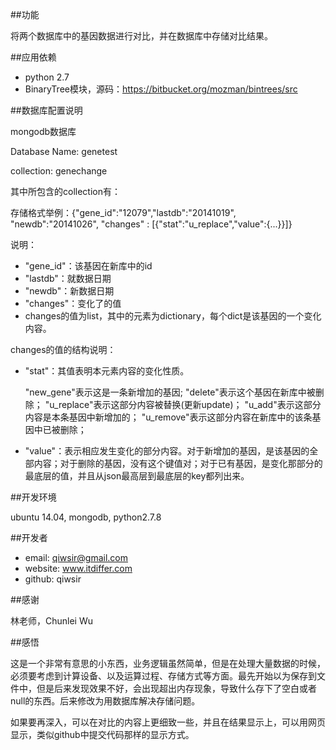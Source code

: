 ##功能

将两个数据库中的基因数据进行对比，并在数据库中存储对比结果。

##应用依赖

- python 2.7
- BinaryTree模块，源码：https://bitbucket.org/mozman/bintrees/src

##数据库配置说明

mongodb数据库

Database Name: genetest

collection: genechange

其中所包含的collection有：


存储格式举例：{"gene_id":"12079","lastdb":"20141019", "newdb":"20141026", "changes" : [{"stat":"u_replace","value":{...}}]}

说明：
- "gene_id"：该基因在新库中的id
- "lastdb"：就数据日期
- "newdb"：新数据日期
- "changes"：变化了的值
- changes的值为list，其中的元素为dictionary，每个dict是该基因的一个变化内容。

changes的值的结构说明：

- "stat"：其值表明本元素内容的变化性质。

    "new_gene"表示这是一条新增加的基因;
    "delete"表示这个基因在新库中被删除；
    "u_replace"表示这部分内容被替换(更新update)；
    "u_add"表示这部分内容是本条基因中新增加的；
    "u_remove"表示这部分内容在新库中的该条基因中已被删除；

- "value"：表示相应发生变化的部分内容。对于新增加的基因，是该基因的全部内容；对于删除的基因，没有这个键值对；对于已有基因，是变化那部分的最底层的值，并且从json最高层到最底层的key都列出来。


##开发环境

ubuntu 14.04, mongodb, python2.7.8

##开发者

- email: qiwsir@gmail.com
- website: www.itdiffer.com
- github: qiwsir

##感谢

林老师，Chunlei Wu

##感悟

这是一个非常有意思的小东西，业务逻辑虽然简单，但是在处理大量数据的时候，必须要考虑到计算设备、以及运算过程、存储方式等方面。最先开始以为保存到文件中，但是后来发现效果不好，会出现超出内存现象，导致什么存下了空白或者null的东西。后来修改为用数据库解决存储问题。

如果要再深入，可以在对比的内容上更细致一些，并且在结果显示上，可以用网页显示，类似github中提交代码那样的显示方式。
